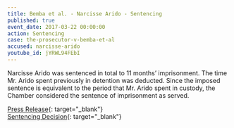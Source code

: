 ```yaml
---
title: Bemba et al. - Narcisse Arido - Sentencing
published: true
event_date: 2017-03-22 00:00:00
action: Sentencing
case: the-prosecutor-v-bemba-et-al
accused: narcisse-arido
youtube_id: jYRWL94FEbI
---
```


Narcisse Arido was sentenced in total to 11 months’ imprisonment. The time Mr. Arido spent previously in detention was deducted. Since the imposed sentence is equivalent to the period that Mr. Arido spent in custody, the Chamber considered the sentence of imprisonment as served.

[Press Release](https://www.icc-cpi.int/Pages/item.aspx?name=pr1287){: target="_blank"}<br>[Sentencing Decision](https://www.icc-cpi.int/CourtRecords/CR2017_01420.PDF){: target="_blank"}
